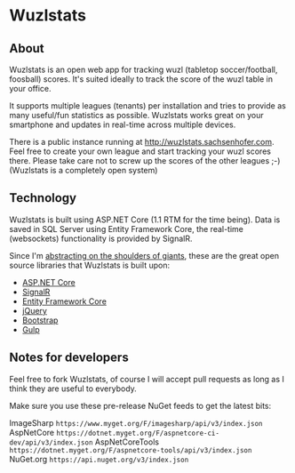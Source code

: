 # Wuzlstats

## About

Wuzlstats is an open web app for tracking wuzl (tabletop soccer/football, foosball) scores. It's suited ideally to track the score of the wuzl table in your office.

It supports multiple leagues (tenants) per installation and tries to provide as many useful/fun statistics as possible. Wuzlstats works great on your smartphone and updates in real-time across multiple devices.

There is a public instance running at http://wuzlstats.sachsenhofer.com. Feel free to create your own league and start tracking your wuzl scores there. Please take care not to screw up the scores of the other leagues ;-) (Wuzlstats is a completely open system)

## Technology

Wuzlstats is built using ASP.NET Core (1.1 RTM for the time being). Data is saved in SQL Server using Entity Framework Core, the real-time (websockets) functionality is provided by SignalR.

Since I'm [abstracting on the shoulders of giants](http://www.hanselman.com/blog/WeAreAbstractingOnTheShouldersOfGiants.aspx), these are the great open source libraries that Wuzlstats is built upon:

* [ASP.NET Core](http://www.asp.net/core)
* [SignalR](http://signalr.net/)
* [Entity Framework Core](https://ef.readthedocs.io/en/latest/)
* [jQuery](https://jquery.com/)
* [Bootstrap](http://getbootstrap.com/)
* [Gulp](http://gulpjs.com/)


## Notes for developers

Feel free to fork Wuzlstats, of course I will accept pull requests as long as I think they are useful to everybody.

Make sure you use these pre-release NuGet feeds to get the latest bits:

ImageSharp `https://www.myget.org/F/imagesharp/api/v3/index.json`
AspNetCore `https://dotnet.myget.org/F/aspnetcore-ci-dev/api/v3/index.json`
AspNetCoreTools `https://dotnet.myget.org/F/aspnetcore-tools/api/v3/index.json`
NuGet.org `https://api.nuget.org/v3/index.json`